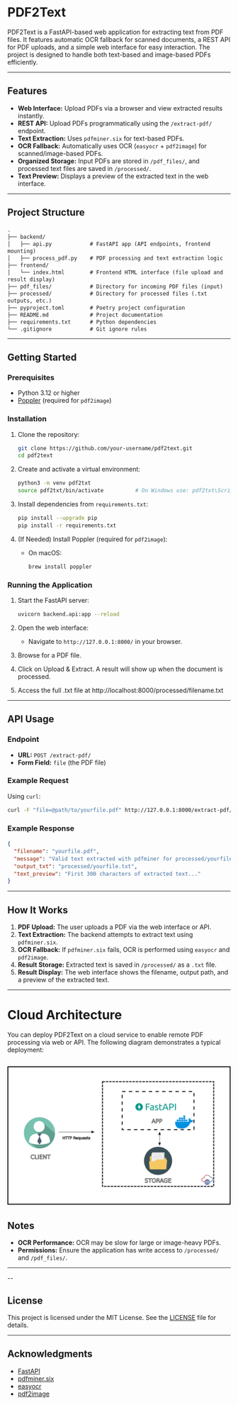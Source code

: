 # PDF2Text

PDF2Text is a FastAPI-based web application for extracting text from PDF files. It features automatic OCR fallback for scanned documents, a REST API for PDF uploads, and a simple web interface for easy interaction. The project is designed to handle both text-based and image-based PDFs efficiently.

---

## Features

- **Web Interface:** Upload PDFs via a browser and view extracted results instantly.
- **REST API:** Upload PDFs programmatically using the `/extract-pdf/` endpoint.
- **Text Extraction:** Uses `pdfminer.six` for text-based PDFs.
- **OCR Fallback:** Automatically uses OCR (`easyocr` + `pdf2image`) for scanned/image-based PDFs.
- **Organized Storage:** Input PDFs are stored in `/pdf_files/`, and processed text files are saved in `/processed/`.
- **Text Preview:** Displays a preview of the extracted text in the web interface.

---

## Project Structure

```
.
├── backend/
│   ├── api.py            # FastAPI app (API endpoints, frontend mounting)
│   ├── process_pdf.py    # PDF processing and text extraction logic
├── frontend/
│   └── index.html        # Frontend HTML interface (file upload and result display)
├── pdf_files/            # Directory for incoming PDF files (input)
├── processed/            # Directory for processed files (.txt outputs, etc.)
├── pyproject.toml        # Poetry project configuration
├── README.md             # Project documentation
├── requirements.txt      # Python dependencies
└── .gitignore            # Git ignore rules
```

---

## Getting Started

### Prerequisites

- Python 3.12 or higher
- [Poppler](https://github.com/Belval/pdf2image#how-to-install) (required for `pdf2image`)

### Installation

1. Clone the repository:
   ```bash
   git clone https://github.com/your-username/pdf2text.git
   cd pdf2text
   ```

2. Create and activate a virtual environment:
   ```bash
   python3 -m venv pdf2txt
   source pdf2txt/bin/activate          # On Windows use: pdf2txt\Scripts\activate
   ```

3. Install dependencies from `requirements.txt`:
   ```bash
   pip install --upgrade pip
   pip install -r requirements.txt
   ```

4. (If Needed) Install Poppler (required for `pdf2image`):
   - On macOS:
     ```bash
     brew install poppler
     ```

### Running the Application

1. Start the FastAPI server:
   ```bash
   uvicorn backend.api:app --reload
   ```

2. Open the web interface:
   - Navigate to `http://127.0.0.1:8000/` in your browser.

3. Browse for a PDF file.

4. Click on Upload & Extract. A result will show up when the document is processed.

5. Access the full .txt file at http://localhost:8000/processed/filename.txt 

---

## API Usage

### Endpoint

- **URL:** `POST /extract-pdf/`
- **Form Field:** `file` (the PDF file)

### Example Request

Using `curl`:
```bash
curl -F "file=@path/to/yourfile.pdf" http://127.0.0.1:8000/extract-pdf/
```

### Example Response

```json
{
  "filename": "yourfile.pdf",
  "message": "Valid text extracted with pdfminer for processed/yourfile.pdf",
  "output_txt": "processed/yourfile.txt",
  "text_preview": "First 300 characters of extracted text..."
}
```

---

## How It Works

1. **PDF Upload:** The user uploads a PDF via the web interface or API.
2. **Text Extraction:** The backend attempts to extract text using `pdfminer.six`.
3. **OCR Fallback:** If `pdfminer.six` fails, OCR is performed using `easyocr` and `pdf2image`.
4. **Result Storage:** Extracted text is saved in `/processed/` as a `.txt` file.
5. **Result Display:** The web interface shows the filename, output path, and a preview of the extracted text.

---

# Cloud Architecture

You can deploy PDF2Text on a cloud service to enable remote PDF processing via web or API. The following diagram demonstrates a typical deployment:

![Cloud Architecture Diagram](docs/diag.png)
---
## Notes

- **OCR Performance:** OCR may be slow for large or image-heavy PDFs.
- **Permissions:** Ensure the application has write access to `/processed/` and `/pdf_files/`.

---

-- 

## License

This project is licensed under the MIT License. See the [LICENSE](LICENSE) file for details.

---

## Acknowledgments

- [FastAPI](https://fastapi.tiangolo.com/)
- [pdfminer.six](https://github.com/pdfminer/pdfminer.six)
- [easyocr](https://github.com/JaidedAI/EasyOCR)
- [pdf2image](https://github.com/Belval/pdf2image)
